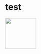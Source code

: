 test
====

<img src="https://cloud.githubusercontent.com/assets/85807/4854524/b4e4c008-6093-11e4-9552-59ad4e889356.png" height="100px">
